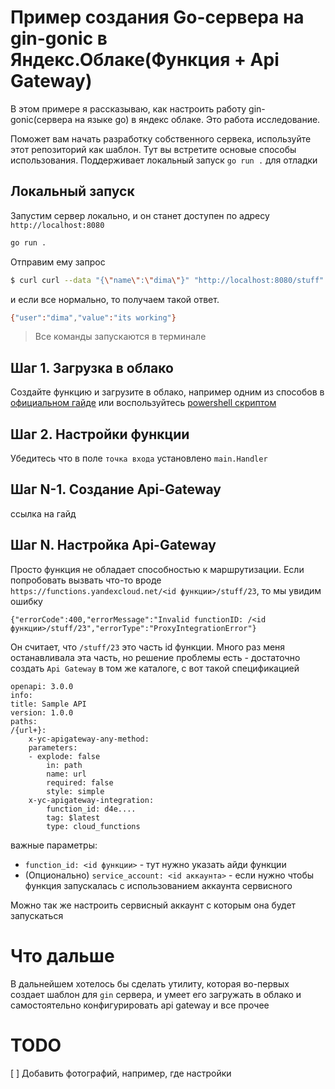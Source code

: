 # Пример создания Go-сервера на gin-gonic в Яндекс.Облаке(Функция + Api Gateway)

В этом примере я рассказываю, как настроить работу gin-gonic(сервера на языке go) в яндекс облаке. Это работа исследование.

Поможет вам начать разработку собственного сервека, используйте этот репозиторий как шаблон. Тут вы встретите основые способы использования. Поддерживает локальный запуск `go run .` для отладки

## Локальный запуск

Запустим сервер локально, и он станет доступен по адресу `http://localhost:8080`

```bash
go run .
```

Отправим ему запрос

```bash
$ curl curl --data "{\"name\":\"dima\"}" "http://localhost:8080/stuff"
```

и если все нормально, то получаем такой ответ. 

```bash
{"user":"dima","value":"its working"}
```

> Все команды запускаются в терминале


## Шаг 1. Загрузка в облако

Создайте функцию и загрузите в облако, например одним из способов в [официальном гайде](https://cloud.yandex.ru/docs/functions/quickstart/create-function/go-function-quickstart) или воспользуйтесь [powershell скриптом](https://github.com/thefrol/powershell-yandexcloud-function-uploader)

## Шаг 2. Настройки функции

Убедитесь что в поле `точка входа` установлено `main.Handler`

## Шаг N-1. Создание Api-Gateway

ссылка на гайд

## Шаг N. Настройка Api-Gateway

Просто функция не обладает способностью к маршрутизации. Если попробовать вызвать что-то вроде `https://functions.yandexcloud.net/<id функции>/stuff/23`, то мы увидим ошибку 

    {"errorCode":400,"errorMessage":"Invalid functionID: /<id функции>/stuff/23","errorType":"ProxyIntegrationError"}

Он считает, что `/stuff/23` это часть id функции. Много раз меня останавливала эта часть, но решение проблемы есть - достаточно создать `Api Gateway` в том же каталоге, с вот такой спецификацией

    openapi: 3.0.0
    info:
    title: Sample API
    version: 1.0.0
    paths:
    /{url+}:
        x-yc-apigateway-any-method:
        parameters:
        - explode: false
            in: path
            name: url
            required: false
            style: simple
        x-yc-apigateway-integration:
            function_id: d4e....
            tag: $latest
            type: cloud_functions

важные параметры:
+ `function_id: <id функции>` - тут нужно указать айди функции
+ (Опционально) `service_account: <id аккаунта>` - если нужно чтобы функция запускалась с использованием аккаунта сервисного 

Можно так же настроить сервисный аккаунт с которым она будет запускаться

# Что дальше
В дальнейшем хотелось бы сделать утилиту, которая во-первых создает шаблон для `gin` сервера, и умеет его загружать в облако и самостоятельно конфигурировать api gateway и все прочее


# TODO

[ ] Добавить фотографий, например, где настройки